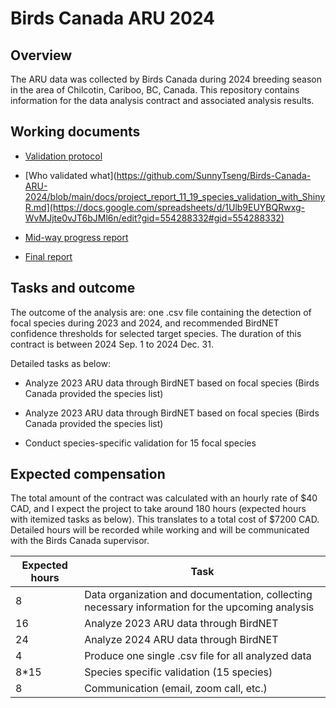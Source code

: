 Birds Canada ARU 2024
================

## Overview

The ARU data was collected by Birds Canada during 2024 breeding season
in the area of Chilcotin, Cariboo, BC, Canada. This repository contains
information for the data analysis contract and associated analysis
results.

## Working documents

- [Validation
  protocol](https://github.com/SunnyTseng/Birds-Canada-ARU-2024/blob/main/docs/project_report_11_19_species_validation_with_ShinyR.md)

- [Who validated what](https://github.com/SunnyTseng/Birds-Canada-ARU-2024/blob/main/docs/project_report_11_19_species_validation_with_ShinyR.md](https://docs.google.com/spreadsheets/d/1Ulb9EUYBQRwxg-WvMJjte0vJT6bJMl6n/edit?gid=554288332#gid=554288332)

- [Mid-way progress
  report](https://github.com/SunnyTseng/Birds-Canada-ARU-2024/blob/main/docs/project_report_11_1_focal_species_summary.md)

- [Final
  report](https://github.com/SunnyTseng/Birds-Canada-ARU-2024/blob/main/docs/project_report_12_18_final_report.html)

## Tasks and outcome

The outcome of the analysis are: one .csv file containing the detection
of focal species during 2023 and 2024, and recommended BirdNET
confidence thresholds for selected target species. The duration of this
contract is between 2024 Sep. 1 to 2024 Dec. 31.

Detailed tasks as below:

- Analyze 2023 ARU data through BirdNET based on focal species (Birds
  Canada provided the species list)

- Analyze 2023 ARU data through BirdNET based on focal species (Birds
  Canada provided the species list)

- Conduct species-specific validation for 15 focal species

## Expected compensation

The total amount of the contract was calculated with an hourly rate of
\$40 CAD, and I expect the project to take around 180 hours (expected
hours with itemized tasks as below). This translates to a total cost of
\$7200 CAD. Detailed hours will be recorded while working and will be
communicated with the Birds Canada supervisor.

| Expected hours | Task |
|----|----|
| 8 | Data organization and documentation, collecting necessary information for the upcoming analysis |
| 16 | Analyze 2023 ARU data through BirdNET |
| 24 | Analyze 2024 ARU data through BirdNET |
| 4 | Produce one single .csv file for all analyzed data |
| 8\*15 | Species specific validation (15 species) |
| 8 | Communication (email, zoom call, etc.) |
